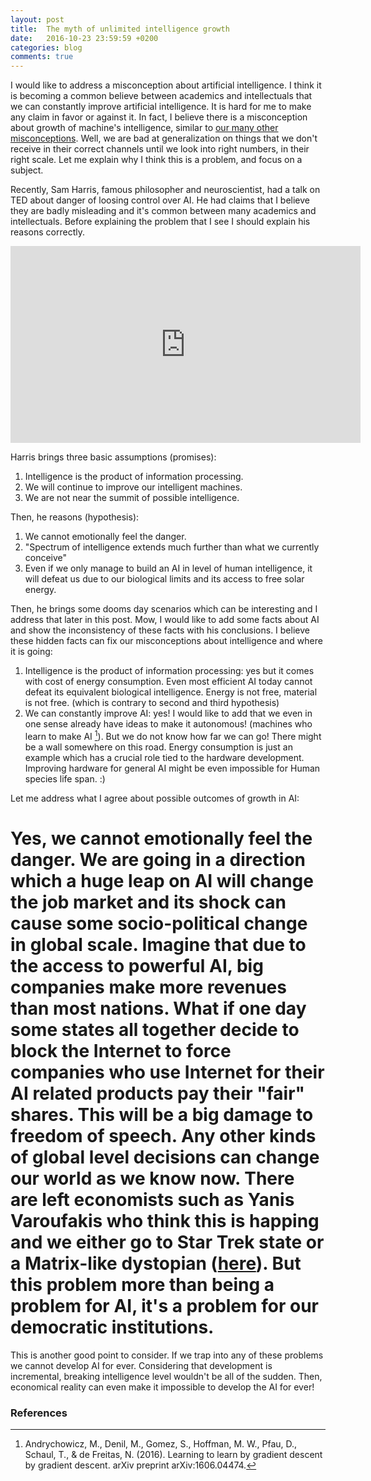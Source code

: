 ```yaml
---
layout: post
title:  The myth of unlimited intelligence growth
date:   2016-10-23 23:59:59 +0200
categories: blog
comments: true
---
```


I would like to address a misconception about artificial intelligence. I think it is becoming a common believe between academics and intellectuals that we can constantly improve artificial intelligence. It is hard for me to make any claim in favor or against it. In fact, I believe there is a misconception about growth of machine's intelligence, similar to [our many other misconceptions](https://www.youtube.com/watch?v=Sm5xF-UYgdg). Well, we are bad at generalization on things that we don't receive in their correct channels until we look into right numbers, in their right scale. Let me explain why I think this is a problem, and focus on a subject.

Recently, Sam Harris, famous philosopher and neuroscientist, had a talk on TED about danger of loosing control over AI. He had claims that I believe they are badly misleading and it's common between many academics and intellectuals. Before explaining the problem that I see I should explain his reasons correctly.

<iframe width="560" height="315" src="https://www.youtube.com/embed/8nt3edWLgIg" frameborder="0" allowfullscreen></iframe>

Harris brings three basic assumptions (promises):
1. Intelligence is the product of information processing.
2. We will continue to improve our intelligent machines.
3. We are not near the summit of possible intelligence.

Then, he reasons (hypothesis):
1. We cannot emotionally feel the danger.
2. "Spectrum of intelligence extends much further than what we currently conceive"
3. Even if we only manage to build an AI in level of human intelligence, it will defeat us due to our biological limits and its access to free solar energy.

Then, he brings some dooms day scenarios which can be interesting and I address that later in this post. Mow, I would like to add some facts about AI and show the inconsistency of these facts with his conclusions. I believe these hidden facts can fix our misconceptions about intelligence and where it is going:

1. Intelligence is the product of information processing: yes but it comes with cost of energy consumption. Even most efficient AI today cannot defeat its equivalent biological intelligence. Energy is not free, material is not free. (which is contrary to second and third hypothesis)
2. We can constantly improve AI: yes! I would like to add that we even in one sense already have ideas to make it autonomous! (machines who learn to make AI [^learn2lean]). But we do not know how far we can go! There might be a wall somewhere on this road. Energy consumption is just an example which has a crucial role tied to the hardware development. Improving hardware for general AI might be even impossible for Human species life span. :)

Let me address what I agree about possible outcomes of growth in AI:

# Yes, we cannot emotionally feel the danger. We are going in a direction which a huge leap on AI will change the job market and its shock can cause some socio-political change in global scale. Imagine that due to the access to powerful AI, big companies make more revenues than most nations. What if one day some states all together decide to block the Internet to force companies who use Internet for their AI related products pay their "fair" shares. This will be a big damage to freedom of speech. Any other kinds of global level decisions can change our world as we know now. There are left economists such as Yanis Varoufakis who think this is happing and we either go to Star Trek state or a Matrix-like dystopian ([here](https://youtu.be/ihVcrnFag1s?t=59m39s)). But this problem more than being a problem for AI, it's a problem for our democratic institutions.

This is another good point to consider. If we trap into any of these problems we cannot develop AI for ever. Considering that development is incremental, breaking intelligence level wouldn't be all of the sudden. Then, economical reality can even make it impossible to develop the AI for ever! 

### References

[^learn2lean]: Andrychowicz, M., Denil, M., Gomez, S., Hoffman, M. W., Pfau, D., Schaul, T., & de Freitas, N. (2016). Learning to learn by gradient descent by gradient descent. arXiv preprint arXiv:1606.04474.
